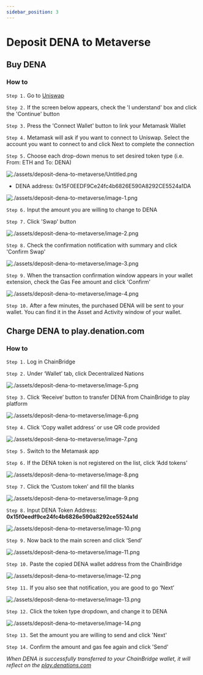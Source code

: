 ```yaml
---
sidebar_position: 3
---
```


# Deposit DENA to Metaverse

## Buy DENA

### How to

`Step 1.` Go to [Uniswap](https://app.uniswap.org/#/swap?outputCurrency=0x15F0EEDF9Ce24fc4b6826E590A8292CE5524a1DA) 

`Step 2.` If the screen below appears, check the 'I understand' box and click the 'Continue' button

`Step 3.` Press the 'Connect Wallet' button to link your Metamask Wallet

`Step 4.` Metamask will ask if you want to connect to Uniswap. Select the account you want to connect to and click Next to complete the connection

`Step 5.` Choose each drop-down menus to set desired token type (i.e. From: ETH and To: DENA)

![./assets/deposit-dena-to-metaverse/Untitled.png](./assets/deposit-dena-to-metaverse/image.png)

- DENA address: 0x15F0EEDF9Ce24fc4b6826E590A8292CE5524a1DA

![./assets/deposit-dena-to-metaverse/image-1.png](./assets/deposit-dena-to-metaverse/image-1.png)

`Step 6.` Input the amount you are willing to change to DENA

`Step 7.` Click 'Swap' button

![./assets/deposit-dena-to-metaverse/image-2.png](./assets/deposit-dena-to-metaverse/image-2.png)

`Step 8.` Check the confirmation notification with summary and click 'Confirm Swap'

![./assets/deposit-dena-to-metaverse/image-3.png](./assets/deposit-dena-to-metaverse/image-3.png)

`Step 9.` When the transaction confirmation window appears in your wallet extension, check the Gas Fee amount and click 'Confirm'

![./assets/deposit-dena-to-metaverse/image-4.png](./assets/deposit-dena-to-metaverse/image-4.png)

`Step 10.` After a few minutes, the purchased DENA will be sent to your wallet. You can find it in the Asset and Activity window of your wallet.

## Charge DENA to play.denation.com

### How to

`Step 1.` Log in ChainBridge 

`Step 2.` Under ‘Wallet’ tab, click Decentralized Nations

![./assets/deposit-dena-to-metaverse/image-5.png](./assets/deposit-dena-to-metaverse/image-5.png)

`Step 3.` Click ‘Receive’ button to transfer DENA from ChainBridge to play platform

![./assets/deposit-dena-to-metaverse/image-6.png](./assets/deposit-dena-to-metaverse/image-6.png)

`Step 4.` Click ‘Copy wallet address’ or use QR code provided

![./assets/deposit-dena-to-metaverse/image-7.png](./assets/deposit-dena-to-metaverse/image-7.png)

`Step 5.` Switch to the Metamask app

`Step 6.` If the DENA token is not registered on the list, click ‘Add tokens’

![./assets/deposit-dena-to-metaverse/image-8.png](./assets/deposit-dena-to-metaverse/image-8.png)

`Step 7.` Click the ‘Custom token’ and fill the blanks

![./assets/deposit-dena-to-metaverse/image-9.png](./assets/deposit-dena-to-metaverse/image-9.png)

`Step 8.` Input DENA Token Address: **0x15f0eedf9ce24fc4b6826e590a8292ce5524a1d**

![./assets/deposit-dena-to-metaverse/image-10.png](./assets/deposit-dena-to-metaverse/image-10.png)

`Step 9.` Now back to the main screen and click ‘Send’

![./assets/deposit-dena-to-metaverse/image-11.png](./assets/deposit-dena-to-metaverse/image-11.png)

`Step 10.` Paste the copied DENA wallet address from the ChainBridge

![./assets/deposit-dena-to-metaverse/image-12.png](./assets/deposit-dena-to-metaverse/image-12.png)

`Step 11.` If you also see that notification, you are good to go ‘Next’

![./assets/deposit-dena-to-metaverse/image-13.png](./assets/deposit-dena-to-metaverse/image-13.png)

`Step 12.` Click the token type dropdown, and change it to DENA

![./assets/deposit-dena-to-metaverse/image-14.png](./assets/deposit-dena-to-metaverse/image-14.png)

`Step 13.` Set the amount you are willing to send and click 'Next'

`Step 14.` Confirm the amount and gas fee again and click 'Send'

*When DENA is successfully transferred to your ChainBridge wallet, it will reflect on the [play.denations.com](http://play.denations.com/)*